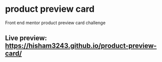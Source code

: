 # product preview card

Front end mentor product preview card challenge

## Live preview: https://hisham3243.github.io/product-preview-card/
